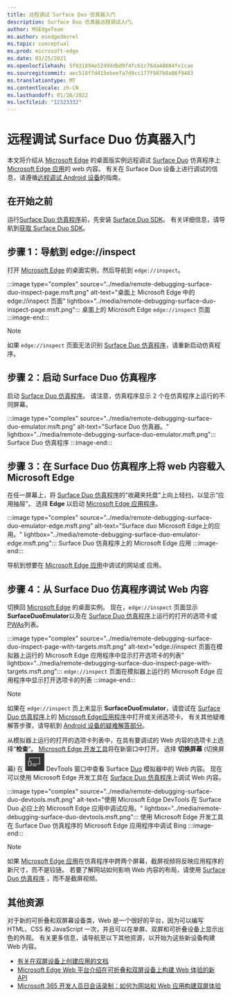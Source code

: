 ```yaml
---
title: 远程调试 Surface Duo 仿真器入门
description: Surface Duo 仿真器远程调试入门。
author: MSEdgeTeam
ms.author: msedgedevrel
ms.topic: conceptual
ms.prod: microsoft-edge
ms.date: 03/25/2021
ms.openlocfilehash: 5f031894e5249ddbd9f4fc61c76da48804fe1cae
ms.sourcegitcommit: aec518f7d415ebee7a7d9cc177f987b8a86f9483
ms.translationtype: MT
ms.contentlocale: zh-CN
ms.lasthandoff: 01/26/2022
ms.locfileid: "12323332"
---
```

# <a name="get-started-with-remote-debugging-surface-duo-emulators"></a>远程调试 Surface Duo 仿真器入门

本文将介绍从 [Microsoft Edge](https://www.microsoft.com/edge) 的桌面版实例远程调试 [Surface Duo](https://www.microsoft.com/surface/devices/surface-duo) 仿真程序上 [Microsoft Edge 应用](https://play.google.com/store/apps/details?id=com.microsoft.emmx)的 web 内容。  有关在 Surface Duo 设备上进行调试的信息，请遵循[远程调试 Android 设备](./index.md)的指南。


<!-- ====================================================================== -->
## <a name="before-you-begin"></a>在开始之前

运行[Surface Duo 仿真程序](/dual-screen/android/use-emulator)前，先安装 [Surface Duo SDK](https://www.microsoft.com/download/details.aspx?id=100847)。  有关详细信息，请导航到[获取 Surface Duo SDK](/dual-screen/android/get-duo-sdk)。


<!-- ====================================================================== -->
## <a name="step-1-navigate-to-edgeinspect"></a>步骤 1：导航到 edge://inspect

打开 [Microsoft Edge](https://www.microsoft.com/edge) 的桌面实例，然后导航到 `edge://inspect`。

:::image type="complex" source="../media/remote-debugging-surface-duo-inspect-page.msft.png" alt-text="桌面上 Microsoft Edge 中的 edge://inspect 页面" lightbox="../media/remote-debugging-surface-duo-inspect-page.msft.png":::
   桌面上的 Microsoft Edge `edge://inspect` 页面
:::image-end:::

> [!NOTE]
> 如果 `edge://inspect` 页面无法识别 [Surface Duo 仿真程序](/dual-screen/android/use-emulator)，请重新启动仿真程序。


<!-- ====================================================================== -->
## <a name="step-2-launch-the-surface-duo-emulator"></a>步骤 2：启动 Surface Duo 仿真程序

启动 [Surface Duo 仿真程序](/dual-screen/android/use-emulator)。  请注意，仿真程序显示 2 个在仿真程序上运行的不同屏幕。

:::image type="complex" source="../media/remote-debugging-surface-duo-emulator.msft.png" alt-text="Surface Duo 仿真器。" lightbox="../media/remote-debugging-surface-duo-emulator.msft.png":::
   Surface Duo 仿真程序
:::image-end:::


<!-- ====================================================================== -->
## <a name="step-3-load-your-web-content-in-microsoft-edge-on-the-surface-duo-emulator"></a>步骤 3：在 Surface Duo 仿真程序上将 web 内容载入 Microsoft Edge 

在任一屏幕上，将 [Surface Duo 仿真程序](/dual-screen/android/use-emulator)的“收藏夹托盘”上向上轻扫，以显示“应用抽屉”。  选择 **Edge** 以启动 [Microsoft Edge 应用程序](https://play.google.com/store/apps/details?id=com.microsoft.emmx)。

:::image type="complex" source="../media/remote-debugging-surface-duo-emulator-edge.msft.png" alt-text="Surface duo Microsoft Edge上的应用。" lightbox="../media/remote-debugging-surface-duo-emulator-edge.msft.png":::
   Surface Duo 仿真程序上的 Microsoft Edge 应用
:::image-end:::

导航到想要在 [Microsoft Edge 应用](https://play.google.com/store/apps/details?id=com.microsoft.emmx)中调试的网站或 应用。


<!-- ====================================================================== -->
## <a name="step-4-debug-your-web-content-from-the-surface-duo-emulator"></a>步骤 4：从 Surface Duo 仿真程序调试 Web 内容

切换回 [Microsoft Edge](https://www.microsoft.com/edge) 的桌面实例。  现在，`edge://inspect` 页面显示 **SurfaceDuoEmulator**以及在 [Surface Duo 仿真程序](/dual-screen/android/use-emulator)上运行的打开的选项卡或 [PWAs](../../progressive-web-apps-chromium/index.md)列表。

:::image type="complex" source="../media/remote-debugging-surface-duo-inspect-page-with-targets.msft.png" alt-text="edge://inspect 页面在模拟器上运行的 Microsoft Edge 应用程序中显示打开选项卡的列表" lightbox="../media/remote-debugging-surface-duo-inspect-page-with-targets.msft.png":::
   `edge://inspect` 页面在模拟器上运行的 Microsoft Edge 应用程序中显示打开选项卡的列表
:::image-end:::

> [!NOTE]
> 如果在 `edge://inspect` 页上未显示 **SurfaceDuoEmulator**，请尝试在 [Surface Duo 仿真程序](/dual-screen/android/use-emulator)上的 [Microsoft Edge应用程序](https://play.google.com/store/apps/details?id=com.microsoft.emmx)中打开或关闭选项卡。  有关其他疑难解答步骤，请导航到 [Android 设备的疑难解答部分](./index.md#troubleshooting-devtools-is-not-detecting-the-android-device)。

从模拟器上运行的打开的选项卡列表中，在具有要调试的 Web 内容的选项卡上选择“**检查**”。  [Microsoft Edge 开发工具](../index.md)将在新窗口中打开。  选择 **切换屏幕** (切换屏幕) 在 ![ ](../media/toggle-screencast-icon.msft.png) DevTools 窗口中查看 Surface [Duo](/dual-screen/android/use-emulator) 模拟器中的 Web 内容。  现在可以使用 Microsoft Edge 开发工具在 [Surface Duo 仿真程序](/dual-screen/android/use-emulator)上调试 Web 内容。

:::image type="complex" source="../media/remote-debugging-surface-duo-devtools.msft.png" alt-text="使用 Microsoft Edge DevTools 在 Surface Duo 必应上的 Microsoft Edge 应用中调试应用。" lightbox="../media/remote-debugging-surface-duo-devtools.msft.png":::
   使用 Microsoft Edge 开发工具在 Surface Duo 仿真程序的 Microsoft Edge 应用程序中调试 Bing
:::image-end:::

> [!NOTE]
> 如果 [Microsoft Edge 应用](https://play.google.com/store/apps/details?id=com.microsoft.emmx)在仿真程序中跨两个屏幕，截屏视频将反映应用程序的新尺寸，而不是铰链。  若要了解网站如何影响 Web 内容的布局，请使用 [Surface Duo 仿真程序](/dual-screen/android/use-emulator) ，而不是截屏视频。


<!-- ====================================================================== -->
## <a name="additional-resources"></a>其他资源

对于新的可折叠和双屏幕设备类，Web 是一个很好的平台，因为可以编写 HTML、CSS 和 JavaScript 一次，并且可以在单屏、双屏和可折叠设备上显示出色的外观。  有关更多信息，请导航至以下其他资源，以开始为这些新设备构建 Web 内容。

*   [有关在双屏设备上创建应用的文档](/dual-screen/index)
*   [Microsoft Edge Web 平台介绍在可折叠和双屏设备上构建 Web 体验的新 API](https://github.com/MicrosoftEdge/MSEdgeExplainers/blob/master/Foldables/explainer.md)
*   [Microsoft 365 开发人员日会话录制：如何为网站和 Web 应用构建双屏体验](https://youtu.be/DXrZWsqXPVc)
